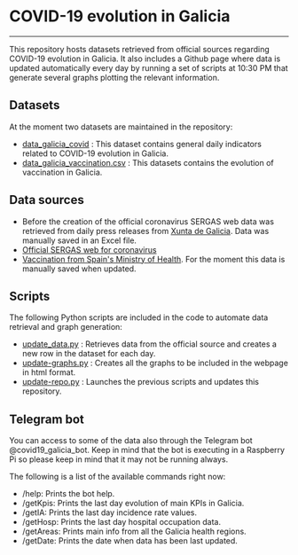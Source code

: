 # COVID-19 evolution in Galicia
***
This repository hosts datasets retrieved from official sources regarding COVID-19 evolution in Galicia. It also includes a Github page where data is updated automatically every day by running a set of scripts at 10:30 PM that generate several graphs plotting the relevant information.

## Datasets

At the moment two datasets are maintained in the repository:

- [data_galicia_covid](https://github.com/dgarcoe/COVID19_Galicia/blob/main/data_galicia_covid.csv) : This dataset contains general daily indicators related to COVID-19 evolution in Galicia.
- [data_galicia_vaccination.csv](https://github.com/dgarcoe/COVID19_Galicia/blob/main/data_galicia_vaccination.csv) : This datasets contains the evolution of vaccination in Galicia.

## Data sources

- Before the creation of the official coronavirus SERGAS web data was retrieved from daily press releases from [Xunta de Galicia](https://www.xunta.gal/notas-de-prensa). Data was manually saved in an Excel file.
- [Official SERGAS web for coronavirus](https://coronavirus.sergas.gal/datos/#/gl-ES/galicia)
- [Vaccination from Spain's Ministry of Health](https://www.mscbs.gob.es/profesionales/saludPublica/ccayes/alertasActual/nCov/vacunaCovid19.htm). For the moment this data is manually saved when updated.

## Scripts

The following Python scripts are included in the code to automate data retrieval and graph generation:

- [update_data.py](https://github.com/dgarcoe/COVID19_Galicia/blob/main/update_data.py) : Retrieves data from the official source and creates a new row in the dataset for each day.
- [update-graphs.py](https://github.com/dgarcoe/COVID19_Galicia/blob/main/update_graphs.py) : Creates all the graphs to be included in the webpage in html format.
- [update-repo.py](https://github.com/dgarcoe/COVID19_Galicia/blob/main/update_repo.py) : Launches the previous scripts and updates this repository.

## Telegram bot

You can access to some of the data also through the Telegram bot @covid19_galicia_bot. Keep in mind that the bot is executing in a Raspberry Pi so please keep in mind that it may not be running always.

The following is a list of the available commands right now:

- /help: Prints the bot help.
- /getKpis: Prints the last day evolution of main KPIs in Galicia.
- /getIA: Prints the last day incidence rate values.
- /getHosp: Prints the last day hospital occupation data.
- /getAreas: Prints main info from all the Galicia health regions.
- /getDate: Prints the date when data has been last updated.
